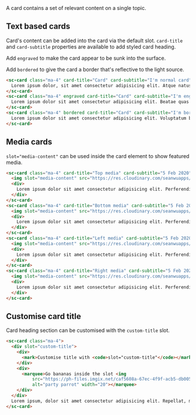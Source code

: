 <div class="intro">
  A card contains a set of relevant content on a single topic.
</div>

## Text based cards

Card's content can be added into the card via the default slot. `card-title` and `card-subtitle` properties are available to add styled card heading.

Add `engraved` to make the card appear to be sunk into the surface.

Add `bordered` to give the card a border that's reflective to the light source.

```html
<sc-card class="ma-4" card-title="Card" card-subtitle="I'm normal card">
  Lorem ipsum dolor, sit amet consectetur adipisicing elit. Atque natus autem veritatis architecto facilis
</sc-card>
<sc-card class="ma-4" engraved card-title="Card" card-subtitle="I'm engraved card">
  Lorem ipsum dolor sit amet consectetur adipisicing elit. Beatae quas dolorem voluptatibus facilis
</sc-card>
<sc-card class="ma-4" bordered card-title="Card" card-subtitle="I'm bordered card">
  Lorem ipsum dolor sit amet consectetur adipisicing elit. Voluptatum beatae velit maiores illum
</sc-card>
```

<h2>Media cards</h2>

`slot="media-content"` can be used inside the card element to show featured media.

```html
<sc-card class="ma-4" card-title="Top media" card-subtitle="5 Feb 2020" media-position="top">
  <img slot="media-content" src="https://res.cloudinary.com/seanwuapps/image/upload/c_scale,w_800/v1603083086/coffee_ud1ucg.jpg" alt="photo">
  <div>
    Lorem ipsum dolor sit amet consectetur adipisicing elit. Perferendis rerum veniam natus sapiente porro
  </div>
</sc-card>
<sc-card class="ma-4" card-title="Bottom media" card-subtitle="5 Feb 2020" media-position="bottom">
  <img slot="media-content" src="https://res.cloudinary.com/seanwuapps/image/upload/c_scale,w_800/v1603083086/coffee_ud1ucg.jpg" alt="photo">
  <div>
    Lorem ipsum dolor sit amet consectetur adipisicing elit. Perferendis rerum veniam natus sapiente porro
  </div>
</sc-card>
<sc-card class="ma-4" card-title="Left media" card-subtitle="5 Feb 2020" media-position="left">
  <img slot="media-content" src="https://res.cloudinary.com/seanwuapps/image/upload/c_scale,w_800/v1603083086/coffee_ud1ucg.jpg" alt="photo">
  <div>
    Lorem ipsum dolor sit amet consectetur adipisicing elit. Perferendis rerum veniam natus sapiente porro
  </div>
</sc-card>
<sc-card class="ma-4" card-title="Right media" card-subtitle="5 Feb 2020" media-position="right">
  <img slot="media-content" src="https://res.cloudinary.com/seanwuapps/image/upload/c_scale,w_800/v1603083086/coffee_ud1ucg.jpg" alt="photo">
  <div>
    Lorem ipsum dolor sit amet consectetur adipisicing elit. Perferendis rerum veniam natus sapiente porro
  </div>
</sc-card>
```


## Customise card title

Card heading section can be customised with the `custom-title` slot. 

```html
<sc-card class="ma-4">
  <div slot="custom-title">
    <div>
      <mark>Customise title with <code>slot="custom-title"</code></mark>
    </div>
    <div>
      <marquee>Go bananas inside the slot <img
          src="https://ph-files.imgix.net/caf5608a-67ec-4f9f-acb5-db0052c33bed?auto=format&auto=compress&codec=mozjpeg&cs=strip&w=80&h=80"
          alt="party parrot" width="20"></marquee>
    </div>
  </div>
  Lorem ipsum, dolor sit amet consectetur adipisicing elit. Repellat, modi animi possimus fugiat accusamus vitae tempore suscipit asperiores eum cum nihil amet natus impedit iure
</sc-card>
```